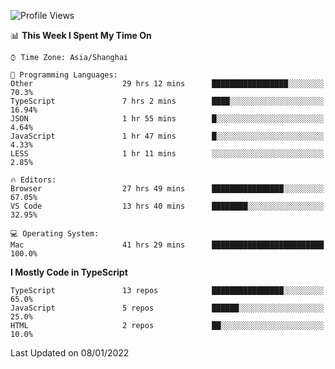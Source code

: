 <!--START_SECTION:waka-->
![Profile Views](http://img.shields.io/badge/Profile%20Views-14-blue)

📊 **This Week I Spent My Time On** 

```text
⌚︎ Time Zone: Asia/Shanghai

💬 Programming Languages: 
Other                    29 hrs 12 mins      █████████████████░░░░░░░░   70.3% 
TypeScript               7 hrs 2 mins        ████░░░░░░░░░░░░░░░░░░░░░   16.94% 
JSON                     1 hr 55 mins        █░░░░░░░░░░░░░░░░░░░░░░░░   4.64% 
JavaScript               1 hr 47 mins        █░░░░░░░░░░░░░░░░░░░░░░░░   4.33% 
LESS                     1 hr 11 mins        ░░░░░░░░░░░░░░░░░░░░░░░░░   2.85%

🔥 Editors: 
Browser                  27 hrs 49 mins      ████████████████░░░░░░░░░   67.05% 
VS Code                  13 hrs 40 mins      ████████░░░░░░░░░░░░░░░░░   32.95%

💻 Operating System: 
Mac                      41 hrs 29 mins      █████████████████████████   100.0%

```

**I Mostly Code in TypeScript** 

```text
TypeScript               13 repos            ████████████████░░░░░░░░░   65.0% 
JavaScript               5 repos             ██████░░░░░░░░░░░░░░░░░░░   25.0% 
HTML                     2 repos             ██░░░░░░░░░░░░░░░░░░░░░░░   10.0%

```



 Last Updated on 08/01/2022
<!--END_SECTION:waka-->
